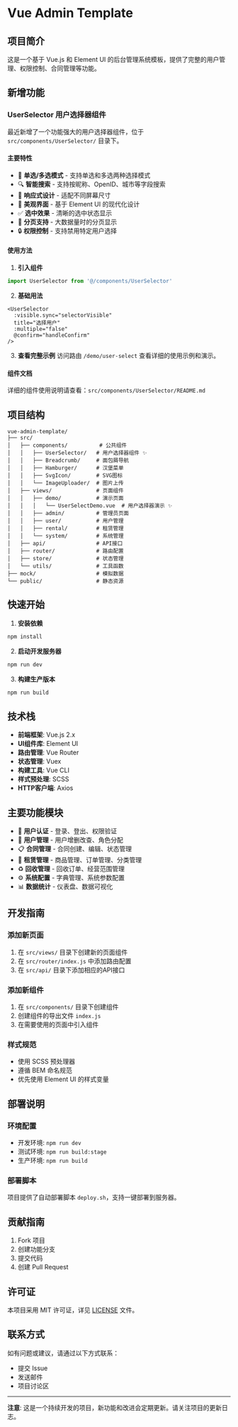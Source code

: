 # Vue Admin Template

## 项目简介

这是一个基于 Vue.js 和 Element UI 的后台管理系统模板，提供了完整的用户管理、权限控制、合同管理等功能。

## 新增功能

### UserSelector 用户选择器组件

最近新增了一个功能强大的用户选择器组件，位于 `src/components/UserSelector/` 目录下。

#### 主要特性

- 🎯 **单选/多选模式** - 支持单选和多选两种选择模式
- 🔍 **智能搜索** - 支持按昵称、OpenID、城市等字段搜索
- 📱 **响应式设计** - 适配不同屏幕尺寸
- 🎨 **美观界面** - 基于 Element UI 的现代化设计
- ✅ **选中效果** - 清晰的选中状态显示
- 📄 **分页支持** - 大数据量时的分页显示
- 🔒 **权限控制** - 支持禁用特定用户选择

#### 使用方法

1. **引入组件**
```javascript
import UserSelector from '@/components/UserSelector'
```

2. **基础用法**
```vue
<UserSelector
  :visible.sync="selectorVisible"
  title="选择用户"
  :multiple="false"
  @confirm="handleConfirm"
/>
```

3. **查看完整示例**
访问路由 `/demo/user-select` 查看详细的使用示例和演示。

#### 组件文档

详细的组件使用说明请查看：`src/components/UserSelector/README.md`

## 项目结构

```
vue-admin-template/
├── src/
│   ├── components/          # 公共组件
│   │   ├── UserSelector/   # 用户选择器组件 ✨
│   │   ├── Breadcrumb/     # 面包屑导航
│   │   ├── Hamburger/      # 汉堡菜单
│   │   ├── SvgIcon/        # SVG图标
│   │   └── ImageUploader/  # 图片上传
│   ├── views/              # 页面组件
│   │   ├── demo/           # 演示页面
│   │   │   └── UserSelectDemo.vue  # 用户选择器演示 ✨
│   │   ├── admin/          # 管理员页面
│   │   ├── user/           # 用户管理
│   │   ├── rental/         # 租赁管理
│   │   └── system/         # 系统管理
│   ├── api/                # API接口
│   ├── router/             # 路由配置
│   ├── store/              # 状态管理
│   └── utils/              # 工具函数
├── mock/                   # 模拟数据
└── public/                 # 静态资源
```

## 快速开始

1. **安装依赖**
```bash
npm install
```

2. **启动开发服务器**
```bash
npm run dev
```

3. **构建生产版本**
```bash
npm run build
```

## 技术栈

- **前端框架**: Vue.js 2.x
- **UI组件库**: Element UI
- **路由管理**: Vue Router
- **状态管理**: Vuex
- **构建工具**: Vue CLI
- **样式预处理**: SCSS
- **HTTP客户端**: Axios

## 主要功能模块

- 🔐 **用户认证** - 登录、登出、权限验证
- 👥 **用户管理** - 用户增删改查、角色分配
- 📋 **合同管理** - 合同创建、编辑、状态管理
- 🏪 **租赁管理** - 商品管理、订单管理、分类管理
- ♻️ **回收管理** - 回收订单、经营范围管理
- ⚙️ **系统配置** - 字典管理、系统参数配置
- 📊 **数据统计** - 仪表盘、数据可视化

## 开发指南

### 添加新页面

1. 在 `src/views/` 目录下创建新的页面组件
2. 在 `src/router/index.js` 中添加路由配置
3. 在 `src/api/` 目录下添加相应的API接口

### 添加新组件

1. 在 `src/components/` 目录下创建组件
2. 创建组件的导出文件 `index.js`
3. 在需要使用的页面中引入组件

### 样式规范

- 使用 SCSS 预处理器
- 遵循 BEM 命名规范
- 优先使用 Element UI 的样式变量

## 部署说明

### 环境配置

- 开发环境: `npm run dev`
- 测试环境: `npm run build:stage`
- 生产环境: `npm run build`

### 部署脚本

项目提供了自动部署脚本 `deploy.sh`，支持一键部署到服务器。

## 贡献指南

1. Fork 项目
2. 创建功能分支
3. 提交代码
4. 创建 Pull Request

## 许可证

本项目采用 MIT 许可证，详见 [LICENSE](LICENSE) 文件。

## 联系方式

如有问题或建议，请通过以下方式联系：

- 提交 Issue
- 发送邮件
- 项目讨论区

---

**注意**: 这是一个持续开发的项目，新功能和改进会定期更新。请关注项目的更新日志。 